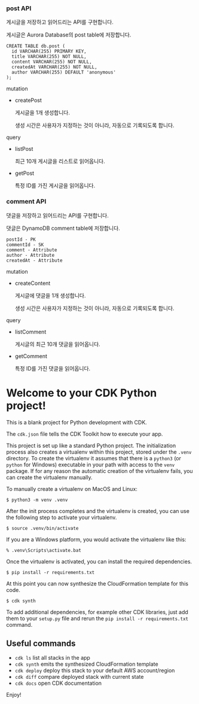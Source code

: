 
### post API

게시글을 저장하고 읽어드리는 API를 구현합니다.

게시글은 Aurora Database의 post table에 저장합니다.

```
CREATE TABLE db.post (
  id VARCHAR(255) PRIMARY KEY,
  title VARCHAR(255) NOT NULL,
  content VARCHAR(255) NOT NULL,
  createdAt VARCHAR(255) NOT NULL,
  author VARCHAR(255) DEFAULT 'anonymous'
);
```

mutation

- createPost
  
  게시글을 1개 생성합니다.
  
  생성 시간은 사용자가 지정하는 것이 아니라, 자동으로 기록되도록 합니다.

query

- listPost
  
  최근 10개 게시글을 리스트로 읽어옵니다.

- getPost
  
  특정 ID를 가진 게시글을 읽어옵니다.

### comment API

댓글을 저장하고 읽어드리는 API를 구현합니다.

댓글은 DynamoDB comment table에 저장합니다.

```
postId - PK
commentId - SK
comment - Attribute
author - Attribute
createdAt - Attribute
```

mutation

- createContent
  
  게시글에 댓글을 1개 생성합니다.
  
  생성 시간은 사용자가 지정하는 것이 아니라, 자동으로 기록되도록 합니다.

query

- listComment
  
  게시글의 최근 10개 댓글을 읽어옵니다.

- getComment
  
  특정 ID를 가진 댓글을 읽어옵니다.



# Welcome to your CDK Python project!

This is a blank project for Python development with CDK.

The `cdk.json` file tells the CDK Toolkit how to execute your app.

This project is set up like a standard Python project.  The initialization
process also creates a virtualenv within this project, stored under the `.venv`
directory.  To create the virtualenv it assumes that there is a `python3`
(or `python` for Windows) executable in your path with access to the `venv`
package. If for any reason the automatic creation of the virtualenv fails,
you can create the virtualenv manually.

To manually create a virtualenv on MacOS and Linux:

```
$ python3 -m venv .venv
```

After the init process completes and the virtualenv is created, you can use the following
step to activate your virtualenv.

```
$ source .venv/bin/activate
```

If you are a Windows platform, you would activate the virtualenv like this:

```
% .venv\Scripts\activate.bat
```

Once the virtualenv is activated, you can install the required dependencies.

```
$ pip install -r requirements.txt
```

At this point you can now synthesize the CloudFormation template for this code.

```
$ cdk synth
```

To add additional dependencies, for example other CDK libraries, just add
them to your `setup.py` file and rerun the `pip install -r requirements.txt`
command.

## Useful commands

 * `cdk ls`          list all stacks in the app
 * `cdk synth`       emits the synthesized CloudFormation template
 * `cdk deploy`      deploy this stack to your default AWS account/region
 * `cdk diff`        compare deployed stack with current state
 * `cdk docs`        open CDK documentation

Enjoy!
